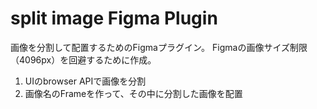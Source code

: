 # split image Figma Plugin

画像を分割して配置するためのFigmaプラグイン。
Figmaの画像サイズ制限（4096px）を回避するために作成。

1. UIのbrowser APIで画像を分割
2. 画像名のFrameを作って、その中に分割した画像を配置